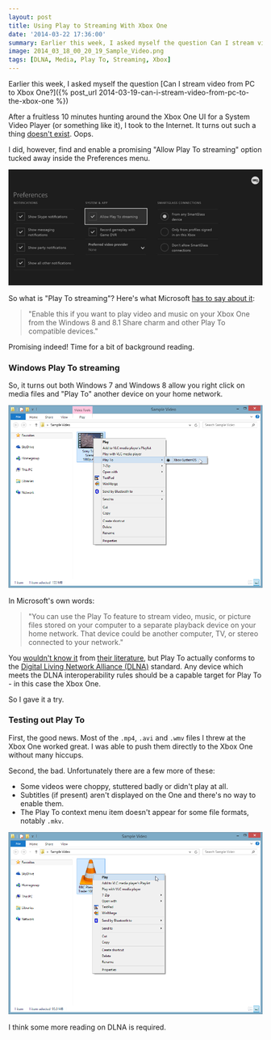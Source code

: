 ```yaml
---
layout: post
title: Using Play to Streaming With Xbox One
date: '2014-03-22 17:36:00'
summary: Earlier this week, I asked myself the question Can I stream video from PC to Xbox One? ...
image: 2014_03_18_00_20_19_Sample_Video.png
tags: [DLNA, Media, Play To, Streaming, Xbox]
---
```


Earlier this week, I asked myself the question [Can I stream video from PC to Xbox One?]({% post_url 2014-03-19-can-i-stream-video-from-pc-to-the-xbox-one %})

After a fruitless 10 minutes hunting around the Xbox One UI for a System Video Player (or something like it), I took to the Internet. It turns out such a thing [doesn't exist](http://o.canada.com/technology/gaming/major-nelson-says-dlna-streaming-support-is-coming-to-the-xbox-one-eventually/). Oops.

I did, however, find and enable a promising "Allow Play To streaming" option tucked away inside the Preferences menu.

![Allow Play To streaming](/img/posts/allowplaytostreaming.jpg)

So what is "Play To streaming"? Here's what Microsoft [has to say about it](http://support.xbox.com/en-GB/xbox-one/system/change-console-preferences):

> "Enable this if you want to play video and music on your Xbox One from the Windows 8 and 8.1 Share charm and other Play To compatible devices."

Promising indeed! Time for a bit of background reading.

### Windows Play To streaming

So, it turns out both Windows 7 and Windows 8 allow you right click on media files and "Play To" another device on your home network.

![Play To in action](/img/posts/2014_03_18_00_20_19_Sample_Video.png)

In Microsoft's own words:

> "You can use the Play To feature to stream video, music, or picture files stored on your computer to a separate playback device on your home network. That device could be another computer, TV, or stereo connected to your network."

You [wouldn't know it](http://windows.microsoft.com/en-GB/windows7/using-the-play-to-feature-to-stream-media) from [their literature](http://windows.microsoft.com/en-gb/windows-8/use-play-to), but Play To actually conforms to the [Digital Living Network Alliance (DLNA)](http://www.dlna.org/) standard. Any device which meets the DLNA interoperability rules should be a capable target for Play To - in this case the Xbox One.

So I gave it a try.

### Testing out Play To

First, the good news. Most of the <code>.mp4</code>, <code>.avi</code> and <code>.wmv</code> files I threw at the Xbox One worked great. I was able to push them directly to the Xbox One without many hiccups.

Second, the bad. Unfortunately there are a few more of these:

* Some videos were choppy, stuttered badly or didn't play at all.
* Subtitles (if present) aren't displayed on the One and there's no way to enable them.
* The Play To context menu item doesn't appear for some file formats, notably <code>.mkv</code>.

![Play To missing for .mkv files](/img/posts/2014_03_18_00_21_20_Sample_Video.png)

I think some more reading on DLNA is required.